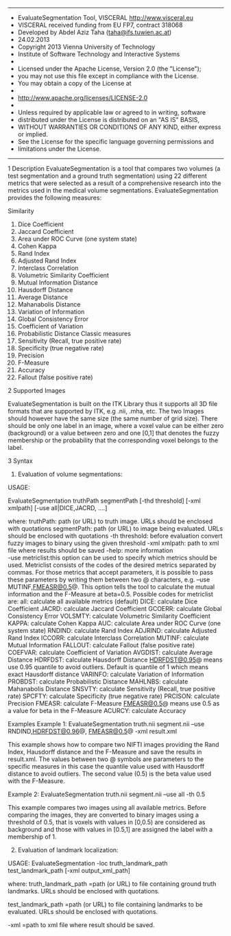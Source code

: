 ********************************************************************************
* EvaluateSegmentation Tool, VISCERAL http://www.visceral.eu
* VISCERAL received funding from EU FP7, contract 318068 
* Developed by Abdel Aziz Taha (taha@ifs.tuwien.ac.at) 
* 24.02.2013  
* Copyright 2013 Vienna University of Technology
* Institute of Software Technology and Interactive Systems
*
* Licensed under the Apache License, Version 2.0 (the "License");
* you may not use this file except in compliance with the License.
* You may obtain a copy of the License at
*
*    http://www.apache.org/licenses/LICENSE-2.0
*
* Unless required by applicable law or agreed to in writing, software
* distributed under the License is distributed on an "AS IS" BASIS,
* WITHOUT WARRANTIES OR CONDITIONS OF ANY KIND, either express or implied.
* See the License for the specific language governing permissions and
* limitations under the License.
********************************************************************************

1 Description
EvaluateSegmentation is a tool that compares two volumes (a test segmentation 
and a ground truth segmentation) using 22 different metrics that were selected as a 
result of a comprehensive research into the metrics used in the medical volume 
segmentations. EvaluateSegmentation provides the following measures:
 
Similarity
1.	Dice Coefficient
2.	Jaccard Coefficient
3.	Area under ROC Curve (one system state)
4.	Cohen Kappa
5.	Rand Index
6.	Adjusted Rand Index
7.	Interclass Correlation 
8.	Volumetric Similarity Coefficient
9.	Mutual Information
Distance   
10.	Hausdorff Distance
11.	Average Distance
12.	Mahanabolis Distance
13.	Variation of Information
14.	Global Consistency Error
15.	Coefficient of Variation
16.	Probabilistic Distance
Classic measures
17.	Sensitivity (Recall, true positive rate)
18.	Specificity (true negative rate)
19.	Precision 
20.	F-Measure
21.	Accuracy
22.	Fallout (false positive rate)

2 Supported Images 

EvaluateSegmentation is built on the ITK Library thus it supports all 3D file formats 
that are supported by ITK, e.g .nii, .mha, etc. The two Images should however have the 
same size (the same number of grid size). There should be only one label in an image, 
where a voxel value can be either zero (background) or a value between zero and
one [0,1] that denotes the fuzzy membership or the probability that the 
corresponding voxel belongs to the label. 

3 Syntax

1) Evaluation of volume segmentations:

USAGE: 

EvaluateSegmentation truthPath segmentPath [-thd threshold] [-xml xmlpath] 
[-use all|DICE,JACRD, ....]

where:
truthPath:	path (or URL) to truth image. URLs should be enclosed with quotations
segmentPath:	path (or URL) to image being evaluated. URLs should be enclosed with quotations
-th threshold:	before evaluation convert fuzzy images to binary using the given
threshold
-xml xmlpath:	path to xml file where results should be saved
-help:		more information	
-use metriclist:this option can be used to specify which metrics should be used. 
Metriclist consists of the codes of the desired metrics separated by commas. 
For those metrics that accept parameters, it is possible to pass these parameters 
by writing them between two @ characters, e.g. –use MUTINF,FMEASR@0.5@. This 
option tells the tool to calculate the mutual information and the F-Measure at beta=0.5.
Possible codes for metriclist are:
		all: calculate all available metrics (default)
		DICE: calculate Dice Coefficient
		JACRD: calculate Jaccard Coefficient
		GCOERR: calculate Global Consistency Error
		VOLSMTY: calculate Volumetric Similarity Coefficient
		KAPPA: calculate Cohen Kappa
		AUC: calculate Area under ROC Curve (one system state)
		RNDIND: calculate Rand Index
		ADJRIND: calculate Adjusted Rand Index 
		ICCORR: calculate Interclass Correlation 
		MUTINF: calculate Mutual Information
		FALLOUT: calculate Fallout (false positive rate)
		COEFVAR: calculate Coefficient of Variation
		AVGDIST: calculate Average Distance
		HDRFDST: calculate Hausdorff Distance HDRFDST@0.95@ means use 
		0.95 quantile to avoid outliers. Default is quantile of 1 which 
		means exact Hausdorff distance
		VARINFO: calculate Variation of Information
		PROBDST: calculate Probabilistic Distance
		MAHLNBS: calculate Mahanabolis Distance
		SNSVTY: calculate Sensitivity (Recall, true positive rate)
		SPCFTY: calculate Specificity (true negative rate)
		PRCISON: calculate Precision 
		FMEASR: calculate F-Measure  FMEASR@0.5@ means use 0.5 as a 
		value for beta in the F-Measure
		ACURCY: calculate Accuracy

Examples
Example 1: EvaluateSegmentation truth.nii segment.nii –use RNDIND,HDRFDST@0.96@,
FMEASR@0.5@ -xml result.xml

This example shows how to compare two NIFTI images providing the Rand Index,
Hausdorff distance and the F-Measure and save the results in result.xml. 
The values between two @ symbols are parameters to the specific 
measures in this case the quantile value used with Hausdorff distance to avoid 
outliers. The second value (0.5) is the beta value used with the F-Measure.

Example 2: EvaluateSegmentation truth.nii segment.nii –use all  -th 0.5  

This example compares two images using all available metrics. Before comparing 
the images, they are converted to binary images using a threshold of 0.5, 
that is voxels with values in [0,0.5) are considered as background and those 
with values in [0.5,1] are assigned the label with a membership of 1. 

2) Evaluation of landmark localization:

USAGE:
EvaluateSegmentation -loc truth_landmark_path test_landmark_path [-xml output_xml_path]

where:
truth_landmark_path =path (or URL) to file containing ground truth landmarks. URLs should be enclosed with quotations.

test_landmark_path =path (or URL) to file containing landmarks to be evaluated. URLs should be enclosed with quotations.

-xml =path to xml file where result should be saved.
